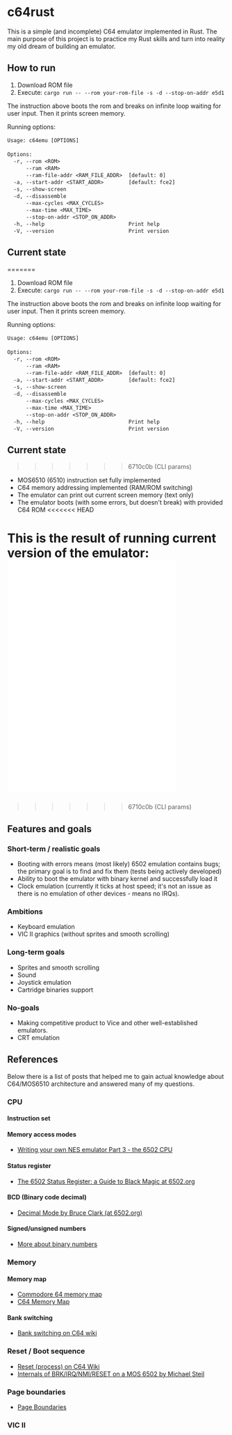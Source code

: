 # c64rust

This is a simple (and incomplete) C64 emulator implemented in Rust. The main purpose of this project is to
practice my Rust skills and turn into reality my old dream of building an emulator.

## How to run

1. Download ROM file
2. Execute:
   `cargo run -- --rom your-rom-file -s -d --stop-on-addr e5d1`

The instruction above boots the rom and breaks on infinite loop waiting for
user input. Then it prints screen memory.

Running options:

```
Usage: c64emu [OPTIONS]

Options:
  -r, --rom <ROM>
      --ram <RAM>
      --ram-file-addr <RAM_FILE_ADDR>  [default: 0]
  -a, --start-addr <START_ADDR>        [default: fce2]
  -s, --show-screen
  -d, --disassemble
      --max-cycles <MAX_CYCLES>
      --max-time <MAX_TIME>
      --stop-on-addr <STOP_ON_ADDR>
  -h, --help                           Print help
  -V, --version                        Print version
```

## Current state

=======

1. Download ROM file
2. Execute:
   `cargo run -- --rom your-rom-file -s -d --stop-on-addr e5d1`

The instruction above boots the rom and breaks on infinite loop waiting for
user input. Then it prints screen memory.

Running options:

```
Usage: c64emu [OPTIONS]

Options:
  -r, --rom <ROM>
      --ram <RAM>
      --ram-file-addr <RAM_FILE_ADDR>  [default: 0]
  -a, --start-addr <START_ADDR>        [default: fce2]
  -s, --show-screen
  -d, --disassemble
      --max-cycles <MAX_CYCLES>
      --max-time <MAX_TIME>
      --stop-on-addr <STOP_ON_ADDR>
  -h, --help                           Print help
  -V, --version                        Print version
```

## Current state
>>>>>>> 6710c0b (CLI params)
- MOS6510 (6510) instruction set fully implemented
- C64 memory addressing implemented (RAM/ROM switching)
- The emulator can print out current screen memory (text only)
- The emulator boots (with some errors, but doesn't break) with provided C64 ROM
<<<<<<< HEAD

This is the result of running current version of the emulator:
![Screenshot](screenshots/first-version-with-bugs.png?raw=true "First (almost) working version")
=======
>>>>>>> 6710c0b (CLI params)

## Features and goals

### Short-term / realistic goals

- Booting with errors means (most likely) 6502 emulation contains bugs; the primary goal is to find
  and fix them (tests being actively developed)
- Ability to boot the emulator with binary kernel and successfully load it
- Clock emulation (currently it ticks at host speed; it's not an issue as there is no emulation of
  other devices - means no IRQs).

### Ambitions

- Keyboard emulation
- VIC II graphics (without sprites and smooth scrolling)

### Long-term goals

- Sprites and smooth scrolling
- Sound
- Joystick emulation
- Cartridge binaries support

### No-goals

- Making competitive product to Vice and other well-established emulators.
- CRT emulation

## References

Below there is a list of posts that helped me to gain actual knowledge about C64/MOS6510 architecture
and answered many of my questions.

### CPU

#### Instruction set

#### Memory access modes

- [Writing your own NES emulator Part 3 - the 6502 CPU](https://yizhang82.dev/nes-emu-cpu)

#### Status register

- [The 6502 Status Register: a Guide to Black Magic at 6502.org](http://forum.6502.org/viewtopic.php?f=2&t=6099)

#### BCD (Binary code decimal)

- [Decimal Mode by Bruce Clark (at 6502.org)](http://6502.org/tutorials/decimal_mode.html)

#### Signed/unsigned numbers

- [More about binary numbers](http://www.emulator101.com/more-about-binary-numbers.html)

### Memory

#### Memory map

- [Commodore 64 memory map](https://sta.c64.org/cbm64mem.html)
- [C64 Memory Map](https://www.pagetable.com/c64ref/c64mem/)

#### Bank switching

- [Bank switching on C64 wiki](https://www.c64-wiki.com/wiki/Bank_Switching)

### Reset / Boot sequence

- [Reset (process) on C64 Wiki](https://www.c64-wiki.com/wiki/Reset_%28Process%29)
- [Internals of BRK/IRQ/NMI/RESET on a MOS 6502 by Michael Steil](https://www.pagetable.com/?p=410)

### Page boundaries
- [Page Boundaries](http://forum.6502.org/viewtopic.php?t=469)

### VIC II
